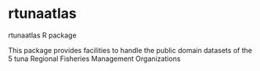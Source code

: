 # rtunaatlas
rtunaatlas R package

This package provides facilities to handle the public domain datasets of the 5 tuna Regional Fisheries Management Organizations 
